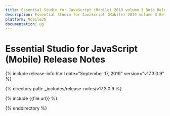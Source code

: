 ```yaml
---
title: Essential Studio for JavaScript (Mobile) 2019 volume 3 Beta Release Release Notes  
description: Essential Studio for JavaScript (Mobile) 2019 volume 3 Beta Release Release Notes  
platform: MobileJS
documentation: ug
---
```


# Essential Studio for JavaScript (Mobile)  Release Notes  

{% include release-info.html date="September 17, 2019"  version="v17.3.0.9" %} 


{% directory path: _includes/release-notes/v17.3.0.9 %}

{% include {{file.url}} %}

{% enddirectory %}